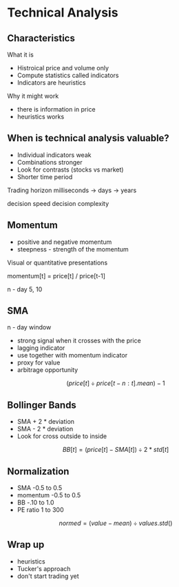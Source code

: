 # Technical Analysis

## Characteristics

What it is

* Histroical price and volume only
* Compute statistics called indicators
* Indicators are heuristics

Why it might work

* there is information in price
* heuristics works

## When is technical analysis valuable?

* Individual indicators weak
* Combinations stronger
* Look for contrasts (stocks vs market)
* Shorter time period

Trading horizon
milliseconds -> days -> years

decision speed
decision complexity

## Momentum

* positive and negative momentum
* steepness - strength of the momentum

Visual or quantitative presentations

momentum[t] = price[t] / price[t-1]

n - day 5, 10

## SMA

n - day window

* strong signal when it crosses with the price
* lagging indicator
* use together with momentum indicator
* proxy for value
* arbitrage opportunity

$$ (price[t]\div price[t-n: t].mean) - 1 $$

## Bollinger Bands

* SMA + 2 * deviation
* SMA - 2 * deviation
* Look for cross outside to inside

$$ BB[t] =  (price[t] - SMA[t]) \div 2 * std[t] $$

## Normalization

* SMA  -0.5 to 0.5
* momentum  -0.5 to 0.5
* BB -.10 to 1.0
* PE ratio 1 to 300

$$ normed = (value - mean) \div values.std() $$

## Wrap up

* heuristics
* Tucker's approach
* don't start trading yet